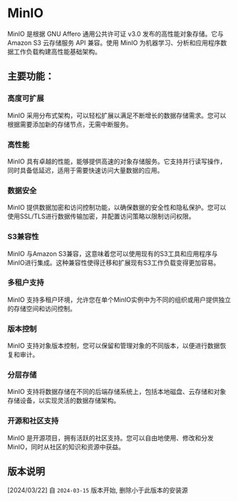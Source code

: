 # MinIO

MinIO 是根据 GNU Affero 通用公共许可证 v3.0 发布的高性能对象存储。它与 Amazon S3 云存储服务 API 兼容。使用 MinIO
为机器学习、分析和应用程序数据工作负载构建高性能基础架构。

## 主要功能：

### 高度可扩展

MinIO 采用分布式架构，可以轻松扩展以满足不断增长的数据存储需求。您可以根据需要添加新的存储节点，无需中断服务。

### 高性能

MinIO 具有卓越的性能，能够提供高速的对象存储服务。它支持并行读写操作，同时具备低延迟，适用于需要快速访问大量数据的应用。

### 数据安全

MinIO 提供数据加密和访问控制功能，以确保数据的安全性和隐私保护。您可以使用SSL/TLS进行数据传输加密，并配置访问策略以限制访问权限。

### S3兼容性

MinIO 与Amazon S3兼容，这意味着您可以使用现有的S3工具和应用程序与MinIO进行集成。这种兼容性使得迁移和扩展现有S3工作负载变得更加容易。

### 多租户支持

MinIO 支持多租户环境，允许您在单个MinIO实例中为不同的组织或用户提供独立的存储空间和访问控制。

### 版本控制

MinIO 支持对象版本控制，您可以保留和管理对象的不同版本，以便进行数据恢复和审计。

### 分层存储

MinIO 支持将数据存储在不同的后端存储系统上，包括本地磁盘、云存储和对象存储设备，以实现灵活的数据存储架构。

### 开源和社区支持

MinIO 是开源项目，拥有活跃的社区支持。您可以自由地使用、修改和分发MinIO，同时从社区的知识和资源中获益。

## 版本说明

[2024/03/22] 自 `2024-03-15` 版本开始, 删除小于此版本的安装源
